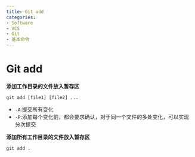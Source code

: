 ```yaml
---
title: Git add
categories:
- Software
- VCS
- Git
- 基本命令
---
```

# Git add

**添加工作目录的文件放入暂存区**

```shell
git add [file1] [file2] ...
```

- `-A`:提交所有变化
- `-P`:添加每个变化前，都会要求确认，对于同一个文件的多处变化，可以实现分次提交

**添加所有工作目录的文件放入暂存区**

```shell
git add .
```